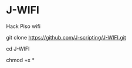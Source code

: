 # J-WIFI
Hack Piso wifi

git clone https://github.com/J-scripting/J-WIFI.git

cd J-WIFI

chmod +x *
